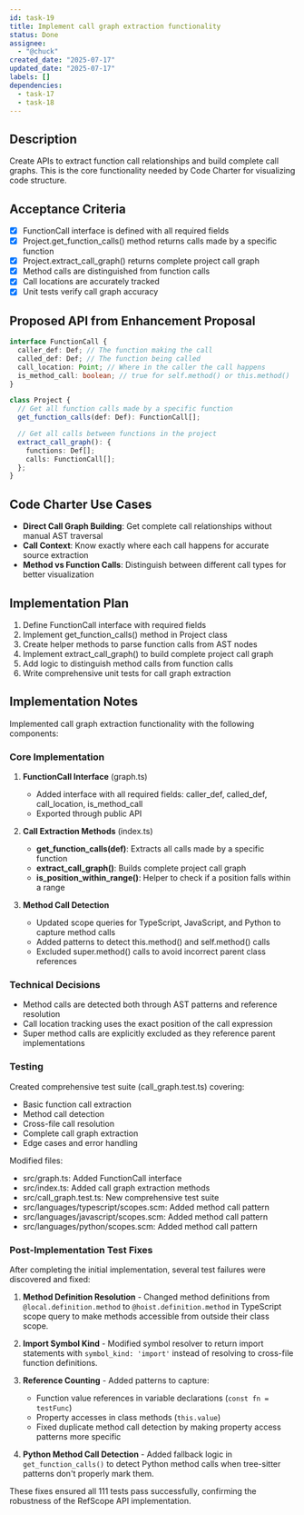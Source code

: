 ```yaml
---
id: task-19
title: Implement call graph extraction functionality
status: Done
assignee:
  - "@chuck"
created_date: "2025-07-17"
updated_date: "2025-07-17"
labels: []
dependencies:
  - task-17
  - task-18
---
```


## Description

Create APIs to extract function call relationships and build complete call graphs. This is the core functionality needed by Code Charter for visualizing code structure.

## Acceptance Criteria

- [x] FunctionCall interface is defined with all required fields
- [x] Project.get_function_calls() method returns calls made by a specific function
- [x] Project.extract_call_graph() returns complete project call graph
- [x] Method calls are distinguished from function calls
- [x] Call locations are accurately tracked
- [x] Unit tests verify call graph accuracy

## Proposed API from Enhancement Proposal

```typescript
interface FunctionCall {
  caller_def: Def; // The function making the call
  called_def: Def; // The function being called
  call_location: Point; // Where in the caller the call happens
  is_method_call: boolean; // true for self.method() or this.method()
}

class Project {
  // Get all function calls made by a specific function
  get_function_calls(def: Def): FunctionCall[];

  // Get all calls between functions in the project
  extract_call_graph(): {
    functions: Def[];
    calls: FunctionCall[];
  };
}
```

## Code Charter Use Cases

- **Direct Call Graph Building**: Get complete call relationships without manual AST traversal
- **Call Context**: Know exactly where each call happens for accurate source extraction
- **Method vs Function Calls**: Distinguish between different call types for better visualization

## Implementation Plan

1. Define FunctionCall interface with required fields
2. Implement get_function_calls() method in Project class
3. Create helper methods to parse function calls from AST nodes
4. Implement extract_call_graph() to build complete project call graph
5. Add logic to distinguish method calls from function calls
6. Write comprehensive unit tests for call graph extraction

## Implementation Notes

Implemented call graph extraction functionality with the following components:

### Core Implementation

1. **FunctionCall Interface** (graph.ts)

   - Added interface with all required fields: caller_def, called_def, call_location, is_method_call
   - Exported through public API

2. **Call Extraction Methods** (index.ts)

   - **get_function_calls(def)**: Extracts all calls made by a specific function
   - **extract_call_graph()**: Builds complete project call graph
   - **is_position_within_range()**: Helper to check if a position falls within a range

3. **Method Call Detection**
   - Updated scope queries for TypeScript, JavaScript, and Python to capture method calls
   - Added patterns to detect this.method() and self.method() calls
   - Excluded super.method() calls to avoid incorrect parent class references

### Technical Decisions

- Method calls are detected both through AST patterns and reference resolution
- Call location tracking uses the exact position of the call expression
- Super method calls are explicitly excluded as they reference parent implementations

### Testing

Created comprehensive test suite (call_graph.test.ts) covering:

- Basic function call extraction
- Method call detection
- Cross-file call resolution
- Complete call graph extraction
- Edge cases and error handling

Modified files:

- src/graph.ts: Added FunctionCall interface
- src/index.ts: Added call graph extraction methods
- src/call_graph.test.ts: New comprehensive test suite
- src/languages/typescript/scopes.scm: Added method call pattern
- src/languages/javascript/scopes.scm: Added method call pattern
- src/languages/python/scopes.scm: Added method call pattern

### Post-Implementation Test Fixes

After completing the initial implementation, several test failures were discovered and fixed:

1. **Method Definition Resolution** - Changed method definitions from `@local.definition.method` to `@hoist.definition.method` in TypeScript scope query to make methods accessible from outside their class scope.

2. **Import Symbol Kind** - Modified symbol resolver to return import statements with `symbol_kind: 'import'` instead of resolving to cross-file function definitions.

3. **Reference Counting** - Added patterns to capture:

   - Function value references in variable declarations (`const fn = testFunc`)
   - Property accesses in class methods (`this.value`)
   - Fixed duplicate method call detection by making property access patterns more specific

4. **Python Method Call Detection** - Added fallback logic in `get_function_calls()` to detect Python method calls when tree-sitter patterns don't properly mark them.

These fixes ensured all 111 tests pass successfully, confirming the robustness of the RefScope API implementation.
